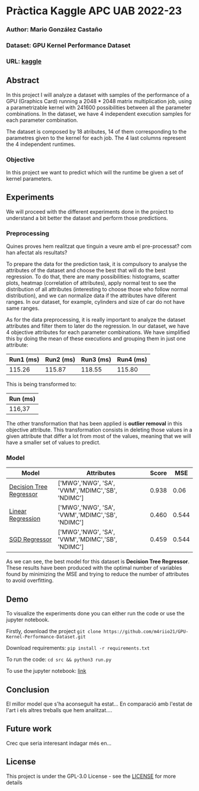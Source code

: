 # Pràctica Kaggle APC UAB 2022-23
### Author: **Mario González Castaño**
### Dataset: **GPU Kernel Performance Dataset**
### URL: [kaggle](https://www.kaggle.com/datasets/rupals/gpu-runtime)
## Abstract
In this project I will analyze a dataset with samples of the performance of a GPU (Graphics Card) running a 2048 * 2048 matrix multiplication job, using a parametrizable kernel with 241600 possibilities between all the parameter combinations. In the dataset, we have 4 independent execution samples for each parameter combination.

The dataset is composed by 18 atributes, 14 of them corresponding to the parametres given to the kernel for each job. The 4 last columns represent the 4 independent runtimes.

### Objective
In this project we want to predict which will the runtime be given a set of kernel parameters.

## Experiments
We will proceed with the different experiments done in the project to understand a bit better the dataset and perform those predictions.

### Preprocessing
Quines proves hem realitzat que tinguin a veure amb el pre-processat? com han afectat als resultats?

To prepare the data for the prediction task, it is compulsory to analyse the attributes of the dataset and choose the best that will do the best regression. To do that, there are many possibilities: histograms, scatter plots, heatmap (correlation of attributes), apply normal test to see the distribution of all attributes (interesting to choose those who follow normal distribution), and we can normalize data if the attributes have diferent ranges.
In our dataset, for example, cylinders and size of car do not have same ranges.

As for the data preprocessing, it is really important to analyze the dataset attributes and filter them to later do the regression. In our dataset, we have 4 objective attributes for each parameter combinations. We have simplified this by doing the mean of these executions and grouping them in just one attribute:

| Run1 (ms) | Run2 (ms) | Run3 (ms) | Run4 (ms) | 
| -- | -- | -- | -- |
| 115.26 | 115.87 | 118.55 | 115.80 |

This is being transformed to:

| Run (ms) |
| -- |
| 116,37 |

The other transformation that has been applied is **outlier removal** in this objective attribute. This transformation consists in deleting those values in a given attribute that differ a lot from most of the values, meaning that we will have a smaller set of values to predict.


### Model
| Model | Attributes | Score | MSE |
| -- | -- | -- | -- |
| [Decision Tree Regressor](https://scikit-learn.org/stable/modules/generated/sklearn.tree.DecisionTreeRegressor.html?highlight=decision+tree) | ['MWG','NWG', 'SA',  'VWM','MDIMC','SB', 'NDIMC'] | 0.938 | 0.06 |
| [Linear Regression](https://scikit-learn.org/stable/modules/generated/sklearn.linear_model.LinearRegression.html?highlight=linearregre#sklearn.linear_model.LinearRegression) | ['MWG','NWG', 'SA',  'VWM','MDIMC','SB', 'NDIMC'] | 0.460 | 0.544 |
| [SGD Regressor](https://scikit-learn.org/stable/modules/generated/sklearn.linear_model.SGDRegressor.html?highlight=sgdregress#sklearn.linear_model.SGDRegressor) | ['MWG','NWG', 'SA',  'VWM','MDIMC','SB', 'NDIMC'] | 0.459 | 0.544 |

As we can see, the best model for this dataset is **Decision Tree Regressor**. These results have been produced with the optimal number of variables found by minimizing the MSE and trying to reduce the number of attributes to avoid overfitting. 

## Demo
To visualize the experiments done you can either run the code or use the jupyter notebook.

Firstly, download the project
``` git clone https://github.com/m4riio21/GPU-Kernel-Performance-Dataset.git ```

Download requirements:
``` pip install -r requirements.txt ```

To run the code:
``` cd src && python3 run.py ```

To use the jupyter notebook:
[link](https://github.com/m4riio21/GPU-Kernel-Performance-Dataset/blob/main/GPU%20Kernel%20Performance%20Dataset.ipynb)

## Conclusion
El millor model que s'ha aconseguit ha estat...
En comparació amb l'estat de l'art i els altres treballs que hem analitzat....
## Future work
Crec que seria interesant indagar més en...
## License
This project is under the GPL-3.0 License - see the [LICENSE](LICENSE) for more details
